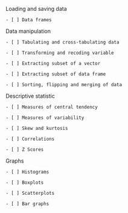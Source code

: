Loading and saving data
    
    - [ ] Data frames

Data manipulation

    - [ ] Tabulating and cross-tabulating data

    - [ ] Transforming and recoding variable

    - [ ] Extracting subset of a vector

    - [ ] Extracting subset of data frame

    - [ ] Sorting, flipping and merging of data

Descriptive statistic

    - [ ] Measures of central tendency

    - [ ] Measures of variability

    - [ ] Skew and kurtosis

    - [ ] Correlations

    - [ ] Z Scores

Graphs

    - [ ] Histograms

    - [ ] Boxplots

    - [ ] Scatterplots

    - [ ] Bar graphs

